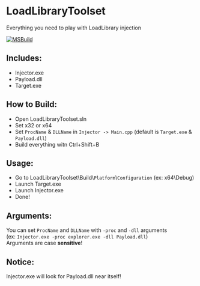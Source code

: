 # LoadLibraryToolset
 Everything you need to play with LoadLibrary injection

 [![MSBuild](https://github.com/Wolf49406/LoadLibraryToolset/actions/workflows/msbuild.yml/badge.svg?branch=main)](https://github.com/Wolf49406/LoadLibraryToolset/actions/workflows/msbuild.yml)

## Includes:
- Injector.exe
- Payload.dll
- Target.exe

## How to Build:
- Open LoadLibraryToolset.sln
- Set x32 or x64
- Set `ProcName` & `DLLName` in `Injector -> Main.cpp` (default is `Target.exe` & `Payload.dll`)
- Build everything witn Ctrl+Shift+B

## Usage:
- Go to LoadLibraryToolset\Build\\`Platform`\\`Configuration` (ex: x64\Debug)
- Launch Target.exe
- Launch Injector.exe
- Done!

## Arguments:
You can set `ProcName` and `DLLName` with `-proc` and `-dll` arguments  
(ex: `Injector.exe -proc explorer.exe -dll Payload.dll`)  
Arguments are case **sensitive**!

## Notice:
Injector.exe will look for Payload.dll near itself!
